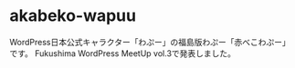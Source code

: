 # akabeko-wapuu
WordPress日本公式キャラクター「わぷー」の福島版わぷー「赤べこわぷー」です。
Fukushima WordPress MeetUp vol.3で発表しました。
